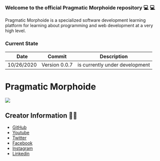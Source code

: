 ### Welcome to the official Pragmatic Morphoide repository 💻 💻 

Pragmatic Morphoide is a specialized software development learning platform for learning about programming and web development at a very high level.

### Current State 
|  Date | Commit  | Description |
| ------------- | ------------- | ------------- |
| 10/26/2020  | Version 0.0.7  | is currently under development |


# Pragmatic Morphoide
![](https://raw.githubusercontent.com/Zelechos/PragmaticMorphoide/master/src/Imagenes/LoginLogo.png)

## Creator Information 👨‍💻
- [GitHub](https://github.com/Zelechos "GitHub")
- [Youtube](https://www.youtube.com/channel/UCQ1D3FO4ICg6SVivOTwIe4w?view_as=subscriber "Youtube")
- [Twitter](https://twitter.com/CoderPragmatic "Twitter")
- [Facebook](https://www.facebook.com/PragmaticCodersGroup "Facebook")
- [Instagram](https://www.instagram.com/zelechos/ "Instagram")
- [Linkedin](https://www.linkedin.com/in/alex-tumiri-huanca-6462851b0/ "Linkedin")